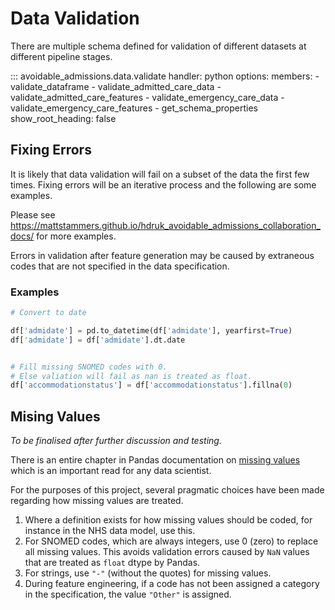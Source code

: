 # Data Validation

There are multiple schema defined for validation of different datasets at different pipeline stages.

::: avoidable_admissions.data.validate
    handler: python
    options:
        members:
            - validate_dataframe
            - validate_admitted_care_data
            - validate_admitted_care_features
            - validate_emergency_care_data
            - validate_emergency_care_features
            - get_schema_properties
        show_root_heading: false

## Fixing Errors

It is likely that data validation will fail on a subset of the data the first few times.
Fixing errors will be an iterative process and the following are some examples.

Please see <https://mattstammers.github.io/hdruk_avoidable_admissions_collaboration_docs/> for more examples.

Errors in validation after feature generation may be caused by extraneous codes that are not specified in the data specification.

### Examples

``` python
# Convert to date

df['admidate'] = pd.to_datetime(df['admidate'], yearfirst=True)
df['admidate'] = df['admidate'].dt.date


# Fill missing SNOMED codes with 0.
# Else valiation will fail as nan is treated as float.
df['accommodationstatus'] = df['accommodationstatus'].fillna(0)
```

## Mising Values

_To be finalised after further discussion and testing._

There is an entire chapter in Pandas documentation on [missing values](https://pandas.pydata.org/pandas-docs/stable/user_guide/missing_data.html#) which is an important read for any data scientist.

For the purposes of this project, several pragmatic choices have been made regarding how missing values are treated.

1. Where a definition exists for how missing values should be coded, for instance in the NHS data model, use this.
2. For SNOMED codes, which are always integers, use 0 (zero) to replace all missing values. This avoids validation errors caused by `NaN` values that are treated as `float` dtype by Pandas.
3. For strings, use `"-"` (without the quotes) for missing values.
4. During feature engineering, if a code has not been assigned a category in the specification, the value `"Other"` is assigned.
